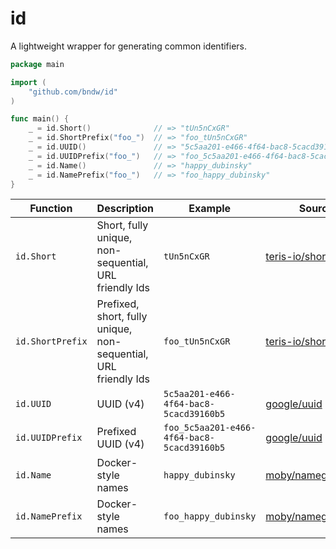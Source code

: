 # id

A lightweight wrapper for generating common identifiers.

```go
package main

import (
    "github.com/bndw/id"
)

func main() {
    _ = id.Short()              // => "tUn5nCxGR"
    _ = id.ShortPrefix("foo_")  // => "foo_tUn5nCxGR"
    _ = id.UUID()               // => "5c5aa201-e466-4f64-bac8-5cacd39160b5"
    _ = id.UUIDPrefix("foo_")   // => "foo_5c5aa201-e466-4f64-bac8-5cacd39160b5"
    _ = id.Name()               // => "happy_dubinsky"
    _ = id.NamePrefix("foo_")   // => "foo_happy_dubinsky"
}
```

| Function | Description | Example | Source |
| -------- | ----------- | ------- | ------ |
| `id.Short` | Short, fully unique, non-sequential, URL friendly Ids | `tUn5nCxGR` | [teris-io/shortid] |
| `id.ShortPrefix` | Prefixed, short, fully unique, non-sequential, URL friendly Ids | `foo_tUn5nCxGR` | [teris-io/shortid] |
| `id.UUID` | UUID (v4) | `5c5aa201-e466-4f64-bac8-5cacd39160b5`| [google/uuid] |
| `id.UUIDPrefix` | Prefixed UUID (v4) | `foo_5c5aa201-e466-4f64-bac8-5cacd39160b5`| [google/uuid] |
| `id.Name` | Docker-style names | `happy_dubinsky`| [moby/namegenerator] |
| `id.NamePrefix` | Docker-style names | `foo_happy_dubinsky`| [moby/namegenerator] |

[teris-io/shortid]: https://github.com/teris-io/shortid
[google/uuid]: https://github.com/google/uuid
[moby/namegenerator]: https://github.com/moby/moby/tree/master/pkg/namesgenerator
